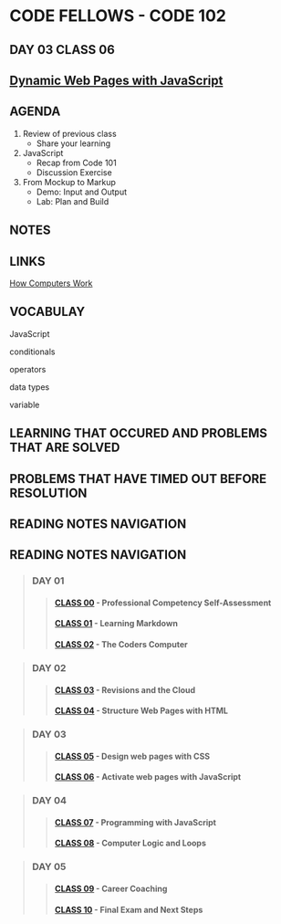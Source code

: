 # CODE FELLOWS - CODE 102

## DAY 03 CLASS 06

## [Dynamic Web Pages with JavaScript](https://github.com/codefellows/seattle-code-102d37/tree/main/class-06)

## AGENDA
1. Review of previous class
    - Share your learning
1. JavaScript
    - Recap from Code 101
    - Discussion Exercise
1. From Mockup to Markup
    - Demo: Input and Output
    - Lab: Plan and Build

## NOTES

## LINKS
[How Computers Work](https://www.youtube.com/playlist?list=PLzdnOPI1iJNcsRwJhvksEo1tJqjIqWbN-)

## VOCABULAY

JavaScript

conditionals

operators

data types

variable

## LEARNING THAT OCCURED AND PROBLEMS THAT ARE SOLVED

## PROBLEMS THAT HAVE TIMED OUT BEFORE RESOLUTION

## READING NOTES NAVIGATION

## READING NOTES NAVIGATION

> ### DAY 01
>> #### [CLASS 00](CODE102-DAY01-CLASS00-READING-NOTES.md) - Professional Competency Self-Assessment
>> #### [CLASS 01](CODE102-DAY01-CLASS01-READING-NOTES.md) - Learning Markdown
>> #### [CLASS 02](CODE102-DAY01-CLASS02-READING-NOTES.md) - The Coders Computer

> ### DAY 02
>> #### [CLASS 03](CODE102-DAY02-CLASS03-READING-NOTES.md) - Revisions and the Cloud
>> #### [CLASS 04](CODE102-DAY02-CLASS04-READING-NOTES.md) - Structure Web Pages with HTML

> ### DAY 03
>> #### [CLASS 05](CODE102-DAY03-CLASS05-READING-NOTES.md) - Design web pages with CSS
>> #### [CLASS 06](CODE102-DAY03-CLASS06-READING-NOTES.md) - Activate web pages with JavaScript

> ### DAY 04
>> #### [CLASS 07](CODE102-DAY04-CLASS07-READING-NOTES.md) - Programming with JavaScript
>> #### [CLASS 08](CODE102-DAY04-CLASS08-READING-NOTES.md) - Computer Logic and Loops

>### DAY 05
>> #### [CLASS 09](CODE102-DAY05-CLASS09-READING-NOTES.md) - Career Coaching
>> #### [CLASS 10](CODE102-DAY05-CLASS10-READING-NOTES.md) - Final Exam and Next Steps
